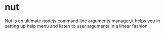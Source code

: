 nut
===

Nut is an ultimate nodejs command line arguments manager,it helps you in setting up help menu and listen to user arguments in a linear fashion
